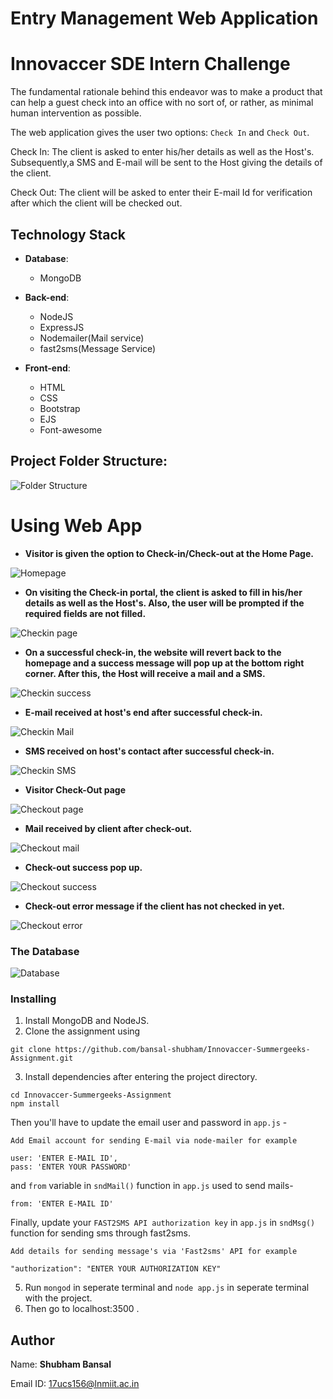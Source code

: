 # Entry Management Web Application
# Innovaccer SDE Intern Challenge

The fundamental rationale behind this endeavor was to make a product that can help a guest check into an office with no sort of, or rather, as minimal human intervention as possible.

The web application gives the user two options: ```Check In``` and ```Check Out```.

Check In: The client is asked to enter his/her details as well as the Host's. Subsequently,a SMS and E-mail will be sent to the Host giving the details of the client.

Check Out: The client will be asked to enter their E-mail Id for verification after which the client will be checked out.

## Technology Stack

* **Database**: 
    - MongoDB
    
* **Back-end**: 
    - NodeJS
    - ExpressJS
    - Nodemailer(Mail service)
    - fast2sms(Message Service)
    
* **Front-end**: 
    - HTML
    - CSS
    - Bootstrap
    - EJS
    - Font-awesome

## Project Folder Structure:

![Folder Structure](https://i.imgur.com/e8E9MDr.png)

# Using Web App

* **Visitor is given the option to Check-in/Check-out at the Home Page.**

![Homepage](https://i.imgur.com/I7hDEPh.png)

* **On visiting the Check-in portal, the client is asked to fill in his/her details as well as the Host's. Also, the user will be prompted if the required fields are not filled.**

![Checkin page](https://i.imgur.com/8nk2Pqp.png)

* **On a successful check-in, the website will revert back to the homepage and a success message will pop up at the bottom right corner. After this, the Host will receive a mail and a SMS.**

![Checkin success](https://i.imgur.com/L6HRIEO.png)

* **E-mail received at host's end after successful check-in.**

![Checkin Mail](https://i.imgur.com/jM25ngO.png)

* **SMS received on host's contact after successful check-in.**

![Checkin SMS](https://i.imgur.com/xDiOvFG.jpg)


* **Visitor Check-Out page**

![Checkout page](https://i.imgur.com/iJaaqve.png)

* **Mail received by client after check-out.**

![Checkout mail](https://i.imgur.com/oHl00ar.png)

* **Check-out success pop up.**

![Checkout success](https://i.imgur.com/2kTrr8n.png)

* **Check-out error message if the client has not checked in yet.**

![Checkout error](https://i.imgur.com/zf3UEVn.png)

### The Database

![Database](https://i.imgur.com/9dPFKRD.png)

### Installing

1. Install MongoDB and NodeJS.
2. Clone the assignment using
```
git clone https://github.com/bansal-shubham/Innovaccer-Summergeeks-Assignment.git
```
3. Install dependencies after entering the project directory.
```
cd Innovaccer-Summergeeks-Assignment
npm install
```
Then you'll have to update the email user and password in ```app.js``` -
```
Add Email account for sending E-mail via node-mailer for example

user: 'ENTER E-MAIL ID',                                
pass: 'ENTER YOUR PASSWORD'
```
and ```from``` variable in ```sndMail()``` function in ```app.js``` used to send mails-
```
from: 'ENTER E-MAIL ID'
```
Finally, update your ```FAST2SMS API authorization key``` in ```app.js``` in ```sndMsg()``` function for sending sms through fast2sms.
```
Add details for sending message's via 'Fast2sms' API for example

"authorization": "ENTER YOUR AUTHORIZATION KEY" 
```
5. Run ```mongod``` in seperate terminal and ```node app.js``` in seperate terminal with the project.
6. Then go to localhost:3500 .

## Author

Name: **Shubham Bansal**

Email ID: 17ucs156@lnmiit.ac.in

